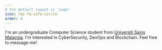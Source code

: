 ```yaml
---
# the default layout is 'page'
icon: fas fa-info-circle
order: 4
---
```


I'm an undergraduate Computer Science student from [Universiti Sains Malaysia](https://cs.usm.my/). I'm interested in CyberSecurity, DevOps and Blockchain. Feel free to message me!
